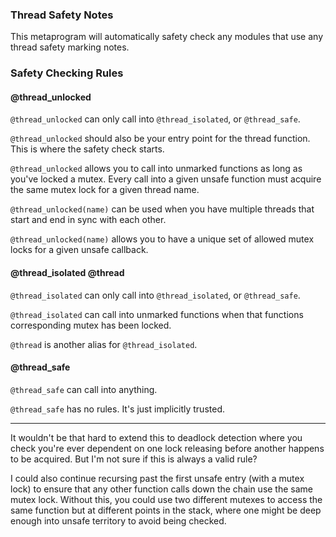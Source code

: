 
### Thread Safety Notes

This metaprogram will automatically safety check any modules that use any thread safety marking notes.

### Safety Checking Rules

#### @thread_unlocked

`@thread_unlocked` can only call into `@thread_isolated`, or `@thread_safe`.

`@thread_unlocked` should also be your entry point for the thread function. This is where the safety check starts.

`@thread_unlocked` allows you to call into unmarked functions as long as you've locked a mutex. Every call into a given unsafe function must acquire the same mutex lock for a given thread name.

`@thread_unlocked(name)` can be used when you have multiple threads that start and end in sync with each other.

`@thread_unlocked(name)` allows you to have a unique set of allowed mutex locks for a given unsafe callback.

#### @thread_isolated @thread

`@thread_isolated` can only call into `@thread_isolated`, or `@thread_safe`.

`@thread_isolated` can call into unmarked functions when that functions corresponding mutex has been locked.

`@thread` is another alias for `@thread_isolated`.

#### @thread_safe

`@thread_safe` can call into anything.

`@thread_safe` has no rules. It's just implicitly trusted.

---

It wouldn't be that hard to extend this to deadlock detection where you check you're ever dependent on one lock releasing before another happens to be acquired. But I'm not sure if this is always a valid rule?

I could also continue recursing past the first unsafe entry (with a mutex lock) to ensure that any other function calls down the chain use the same mutex lock. Without this, you could use two different mutexes to access the same function but at different points in the stack, where one might be deep enough into unsafe territory to avoid being checked.
